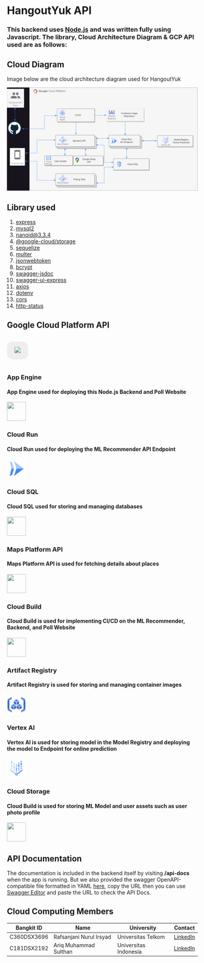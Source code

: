 # HangoutYuk API


### This backend uses [Node.js](https://nodejs.org/) and was written fully using Javascript. The library, Cloud Architecture Diagram & GCP API used are as follows:


## Cloud Diagram 
Image below are the cloud architecture diagram used for HangoutYuk 

<img src="https://raw.githubusercontent.com/HangoutYuk/.github/main/assets/cloud_diagram_black.png"/>


## Library used

1. [express](https://www.npmjs.com/package/express)
2. [mysql2](https://www.npmjs.com/package/mysql2)
3. [nanoid@3.3.4](https://www.npmjs.com/package/nanoid)
4. [@google-cloud/storage](https://www.npmjs.com/package/@google-cloud/storage)
5. [sequelize](https://www.npmjs.com/package/sequelize)
6. [multer](https://www.npmjs.com/package/multer)
7. [jsonwebtoken](https://www.npmjs.com/package/jsonwebtoken)
8. [bcrypt](https://www.npmjs.com/package/bcrypt)
9. [swagger-jsdoc](https://www.npmjs.com/package/swagger-jsdoc)
10. [swagger-ui-express](https://www.npmjs.com/package/swagger-ui-express)
11. [axios](https://www.npmjs.com/package/axios)
12. [dotenv](https://www.npmjs.com/package/dotenv)
13. [cors](https://www.npmjs.com/package/cors)
14. [http-status](https://www.npmjs.com/package/http-status)

## Google Cloud Platform API 

<p style="text-align: center; background-color: #eee; display: inline-block; padding: 14px 20px; border-radius: 15px;">
<img src="https://upload.wikimedia.org/wikipedia/commons/5/51/Google_Cloud_logo.svg" width="250"/>
</p>

### App Engine
#### App Engine used for deploying this Node.js Backend and Poll Website

<img src="https://symbols.getvecta.com/stencil_4/8_google-app-engine.c22bd3c7a9.svg" width="50" height="50"/>

### Cloud Run
#### Cloud Run used for deploying the ML Recommender API Endpoint

<img src="https://raw.githubusercontent.com/HangoutYuk/.github/main/assets/cloud_run.svg" width="50" height="50"/>

### Cloud SQL
#### Cloud SQL used for storing and managing databases

<img src="https://symbols.getvecta.com/stencil_4/45_google-cloud-sql.35ca1b4c38.svg" width="50" height="50"/>

### Maps Platform API
#### Maps Platform API is used for fetching details about places

<img src="https://symbols.getvecta.com/stencil_3/6_google-maps.4c510e2650.svg" width="50" height="50"/>

### Cloud Build
#### Cloud Build is used for implementing CI/CD on the ML Recommender, Backend, and Poll Website

<img src="https://symbols.getvecta.com/stencil_4/15_google-cloud-build.57cf1edb07.svg" width="50" height="50"/>

### Artifact Registry
#### Artifact Registry is used for storing and managing container images 

<img src="https://raw.githubusercontent.com/HangoutYuk/.github/main/assets/artifact_registry.svg" width="50" height="50"/>

### Vertex AI
#### Vertex AI is used for storing model in the Model Registry and deploying the model to Endpoint for online prediction

<img src="https://raw.githubusercontent.com/HangoutYuk/.github/main/assets/vertexai.svg" width="50" height="50"/>

### Cloud Storage
#### Cloud Build is used for storing ML Model and  user assets such as user photo profile

<img src="https://symbols.getvecta.com/stencil_4/47_google-cloud-storage.fee263d33a.svg" width="50" height="50"/>

## API Documentation
The documentation is included in the backend itself by visiting **/api-docs** when the app is running.
But we also provided the swagger OpenAPI-compatible file formatted in YAML [here](https://raw.githubusercontent.com/HangoutYuk/hayuk-api/dev/docs/swagger.api.docs.yaml), copy the URL then you can use [Swagger Editor](https://editor.swagger.io) and paste the URL to check the API Docs.

## Cloud Computing Members

| Bangkit ID  | Name                      | University                       | Contact                                                                     |
| ----------- | ------------------------- | -------------------------------- | --------------------------------------------------------------------------- |
| C360DSX3696 | Rafsanjani Nurul Irsyad | Universitas Telkom | [LinkedIn](https://www.linkedin.com/in/rafsanjani-ni/) |
| C181DSX2192 | Ariq Muhammad Sulthan | Universitas Indonesia | [LinkedIn](https://www.linkedin.com/in/ariqsulthan/) |
